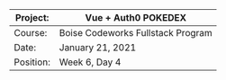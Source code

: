 | Project:  | Vue + Auth0 POKEDEX                 |
|-----------|-----------------------------------|
| Course:   | Boise Codeworks Fullstack Program |
| Date:     | January 21, 2021                  |
| Position: | Week 6, Day 4                     |